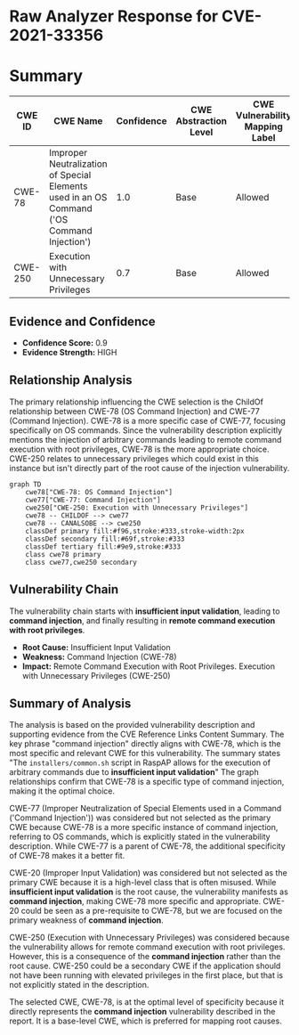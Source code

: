 # Raw Analyzer Response for CVE-2021-33356

# Summary
| CWE ID | CWE Name | Confidence | CWE Abstraction Level | CWE Vulnerability Mapping Label | CWE-Vulnerability Mapping Notes |
|---|---|---|---|---|---|
| CWE-78 | Improper Neutralization of Special Elements used in an OS Command ('OS Command Injection') | 1.0 | Base | Allowed | Primary CWE |
| CWE-250 | Execution with Unnecessary Privileges | 0.7 | Base | Allowed | Secondary Candidate |

## Evidence and Confidence

*   **Confidence Score:** 0.9
*   **Evidence Strength:** HIGH

## Relationship Analysis
The primary relationship influencing the CWE selection is the ChildOf relationship between CWE-78 (OS Command Injection) and CWE-77 (Command Injection). CWE-78 is a more specific case of CWE-77, focusing specifically on OS commands. Since the vulnerability description explicitly mentions the injection of arbitrary commands leading to remote command execution with root privileges, CWE-78 is the more appropriate choice. CWE-250 relates to unnecessary privileges which could exist in this instance but isn't directly part of the root cause of the injection vulnerability.

```mermaid
graph TD
    cwe78["CWE-78: OS Command Injection"]
    cwe77["CWE-77: Command Injection"]
    cwe250["CWE-250: Execution with Unnecessary Privileges"]
    cwe78 -- CHILDOF --> cwe77
    cwe78 -- CANALSOBE --> cwe250
    classDef primary fill:#f96,stroke:#333,stroke-width:2px
    classDef secondary fill:#69f,stroke:#333
    classDef tertiary fill:#9e9,stroke:#333
    class cwe78 primary
    class cwe77,cwe250 secondary
```

## Vulnerability Chain
The vulnerability chain starts with **insufficient input validation**, leading to **command injection**, and finally resulting in **remote command execution with root privileges**.
  - **Root Cause:** Insufficient Input Validation
  - **Weakness:** Command Injection (CWE-78)
  - **Impact:** Remote Command Execution with Root Privileges. Execution with Unnecessary Privileges (CWE-250)

## Summary of Analysis
The analysis is based on the provided vulnerability description and supporting evidence from the CVE Reference Links Content Summary. The key phrase "command injection" directly aligns with CWE-78, which is the most specific and relevant CWE for this vulnerability. The summary states "The `installers/common.sh` script in RaspAP allows for the execution of arbitrary commands due to **insufficient input validation**"
The graph relationships confirm that CWE-78 is a specific type of command injection, making it the optimal choice.

CWE-77 (Improper Neutralization of Special Elements used in a Command ('Command Injection')) was considered but not selected as the primary CWE because CWE-78 is a more specific instance of command injection, referring to OS commands, which is explicitly stated in the vulnerability description. While CWE-77 is a parent of CWE-78, the additional specificity of CWE-78 makes it a better fit.

CWE-20 (Improper Input Validation) was considered but not selected as the primary CWE because it is a high-level class that is often misused. While **insufficient input validation** is the root cause, the vulnerability manifests as **command injection**, making CWE-78 more specific and appropriate. CWE-20 could be seen as a pre-requisite to CWE-78, but we are focused on the primary weakness of **command injection**.

CWE-250 (Execution with Unnecessary Privileges) was considered because the vulnerability allows for remote command execution with root privileges. However, this is a consequence of the **command injection** rather than the root cause. CWE-250 could be a secondary CWE if the application should not have been running with elevated privileges in the first place, but that is not explicitly stated in the description.

The selected CWE, CWE-78, is at the optimal level of specificity because it directly represents the **command injection** vulnerability described in the report. It is a base-level CWE, which is preferred for mapping root causes.